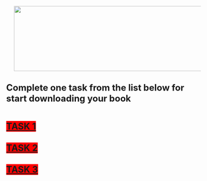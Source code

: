 <h2 style="text-align: left;">&nbsp; &nbsp; &nbsp; &nbsp; &nbsp; <a href="https://blogger.googleusercontent.com/img/b/R29vZ2xl/AVvXsEhn_2btgG9h1aYitaleO047CPXEomfV8dj54BLIcuGEK1ktjoeKusYItO6CZXN4BcxxMQmwtP1ZtYFW0c4E-2tCESL0A0Oca77K90fQcIsf8IzSnN3JPTae5Ol3Q1VrKu1ok4clIKoKwMK6oFM-1I1VMMcYW4C2U2UzYIj0exVpKYeMBhLn96JkqJpkZ1Y/s928/1.jpg" style="margin-left: 1em; margin-right: 1em; text-align: center;"><img border="0" data-original-height="146" data-original-width="928" height="175" src="https://blogger.googleusercontent.com/img/b/R29vZ2xl/AVvXsEhn_2btgG9h1aYitaleO047CPXEomfV8dj54BLIcuGEK1ktjoeKusYItO6CZXN4BcxxMQmwtP1ZtYFW0c4E-2tCESL0A0Oca77K90fQcIsf8IzSnN3JPTae5Ol3Q1VrKu1ok4clIKoKwMK6oFM-1I1VMMcYW4C2U2UzYIj0exVpKYeMBhLn96JkqJpkZ1Y/w656-h175/1.jpg" width="656" /></a></h2><div><h2 style="text-align: left;"><span style="font-size: x-large;"><div>Complete one task from the list below for start downloading your book</div><br /></span></h2></div><div><span style="font-size: x-large;"><b><a href="https://smrturl.co/o/442569/53374878?s1=" style="background-color: red;">TASK 1</a></b></span></div><div><span style="font-size: x-large;"><b><br /></b></span></div><div><span style="font-size: x-large;"><b><a href="https://smrturl.co/o/442569/53385244?s1=" style="background-color: red;">TASK 2</a></b></span></div><div><span style="font-size: x-large;"><b><br /></b></span></div><div><span style="font-size: x-large;"><b><a href="https://smrturl.co/o/442569/53380771?s1=" style="background-color: red;">TASK 3</a></b></span></div>
